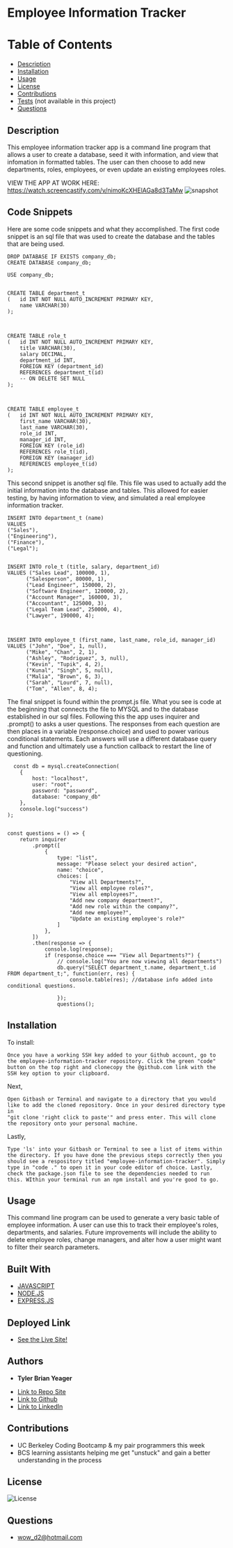 # Employee Information Tracker
 # Table of Contents
  * [Description](#description)
  * [Installation](#installation)
  * [Usage](#usage)
  * [License](#license)
  * [Contributions](#contributions)
  * [Tests](#tests) (not available in this project)
  * [Questions](#questions)
  
  ## Description  
  This employee information tracker app is a command line program that allows a user to create a database, seed it with information, and view that infomation in formatted tables. The user can then choose to add new departments, roles, employees, or even update an existing employees roles. 

  VIEW THE APP AT WORK HERE: https://watch.screencastify.com/v/nimoKcXHElAGa8d3TaMw
![snapshot](https://user-images.githubusercontent.com/89880190/138815401-c6eca66e-7be3-45aa-8038-2f03b253c990.png)


  ## Code Snippets
  Here are some code snippets and what they accomplished. The first code snippet is an sql file that was used to create the database and the tables that are being used. 
  ```
  DROP DATABASE IF EXISTS company_db;
  CREATE DATABASE company_db;

  USE company_db;


  CREATE TABLE department_t
  (   id INT NOT NULL AUTO_INCREMENT PRIMARY KEY,
      name VARCHAR(30)
  );



  CREATE TABLE role_t
  (   id INT NOT NULL AUTO_INCREMENT PRIMARY KEY,
      title VARCHAR(30),
      salary DECIMAL,
      department_id INT,
      FOREIGN KEY (department_id)
      REFERENCES department_t(id)
      -- ON DELETE SET NULL 
  );



  CREATE TABLE employee_t
  (   id INT NOT NULL AUTO_INCREMENT PRIMARY KEY,
      first_name VARCHAR(30),
      last_name VARCHAR(30),
      role_id INT,
      manager_id INT,
      FOREIGN KEY (role_id)
      REFERENCES role_t(id),
      FOREIGN KEY (manager_id)
      REFERENCES employee_t(id)
  );
  ```

  This second snippet is another sql file. This file was used to actually add the initial information into the database and tables. This allowed for easier testing, by having information to view, and simulated a real employee information tracker.    
  ```
  INSERT INTO department_t (name)
  VALUES
  ("Sales"),
  ("Engineering"),
  ("Finance"),
  ("Legal");
   

  INSERT INTO role_t (title, salary, department_id)
  VALUES ("Sales Lead", 100000, 1),
        ("Salesperson", 80000, 1),
        ("Lead Engineer", 150000, 2),
        ("Software Engineer", 120000, 2),
        ("Account Manager", 160000, 3),
        ("Accountant", 125000, 3),
        ("Legal Team Lead", 250000, 4),
        ("Lawyer", 190000, 4);
 


  INSERT INTO employee_t (first_name, last_name, role_id, manager_id)
  VALUES ("John", "Doe", 1, null),
        ("Mike", "Chan", 2, 1),
        ("Ashley", "Rodriguez", 3, null),
        ("Kevin", "Tupik", 4, 2),
        ("Kunal", "Singh", 5, null),
        ("Malia", "Brown", 6, 3),
        ("Sarah", "Lourd", 7, null),
        ("Tom", "Allen", 8, 4);
  ```

  The final snippet is found within the prompt.js file. What you see is code at the beginning that connects the file to MYSQL and to the database established in our sql files. Following this the app uses inquirer and .prompt() to asks a user questions. The responses from each question are then places in a variable (response.choice) and used to power various conditional statements. Each answers will use a different database query and function and ultimately use a function callback to restart the line of questioning. 
  ```
    const db = mysql.createConnection(
      {
          host: "localhost",
          user: "root",
          password: "password",
          database: "company_db"
      },
      console.log("success")
  );


  const questions = () => {
      return inquirer
          .prompt([
              {
                  type: "list",
                  message: "Please select your desired action",
                  name: "choice",
                  choices: [
                      "View all Departments?",
                      "View all employee roles?",
                      "View all employees?",
                      "Add new company department?",
                      "Add new role within the company?",
                      "Add new employee?",
                      "Update an existing employee's role?"
                  ]
              },
          ])
          .then(response => {
              console.log(response);
              if (response.choice === "View all Departments?") {
                  // console.log("You are now viewing all departments")
                  db.query("SELECT department_t.name, department_t.id FROM department_t;", function(err, res) {
                      console.table(res); //database info added into conditional questions. 
                      
                  });
                  questions();
  ```

  ## Installation
  To install:
  ```
  Once you have a working SSH key added to your Github account, go to the employee-information-tracker repository. Click the green "code" button on the top right and clonecopy the @github.com link with the SSH key option to your clipboard. 
  ```

  Next, 
  ```
  Open Gitbash or Terminal and navigate to a directory that you would like to add the cloned repository. Once in your desired directory type in
  "git clone 'right click to paste'" and press enter. This will clone the repository onto your personal machine.
  ```
  Lastly, 
  ```
  Type 'ls' into your Gitbash or Terminal to see a list of items within the directory. If you have done the previous steps correctly then you should see a respository titled "employee-information-tracker". Simply type in "code ." to open it in your code editor of choice. Lastly, check the package.json file to see the dependencies needed to run this. WIthin your terminal run an npm install and you're good to go. 

  ```

  ## Usage
  This command line program can be used to generate a very basic table of employee information. A user can use this to track their employee's roles, departments, and salaries. Future improvements will include the ability to delete employee roles, change managers, and alter how a user might want to filter their search parameters. 

  ## Built With
  * [JAVASCRIPT](https://developer.mozilla.org/en-US/docs/Web/JavaScript)
  * [NODE.JS](https://nodejs.org/en/)
  * [EXPRESS.JS](https://expressjs.com/)

  ## Deployed Link
* [See the Live Site!](https://tylerbyeager.github.io/employee-information-tracker/) 

## Authors

* **Tyler Brian Yeager**

- [Link to Repo Site](https://github.com/TylerBYeager/employee-information-tracker)
- [Link to Github](https://github.com/TylerBYeager/tylerbyeager.github.io)
- [Link to LinkedIn](https://www.linkedin.com/in/tyler-yeager-611926213/)

## Contributions

- UC Berkeley Coding Bootcamp & my pair programmers this week
- BCS learning assistants helping me get "unstuck" and gain a better understanding in the process

## License
![License](https://img.shields.io/badge/License-Apache-blue.svg)

## Questions
- wow_d2@hotmail.com
